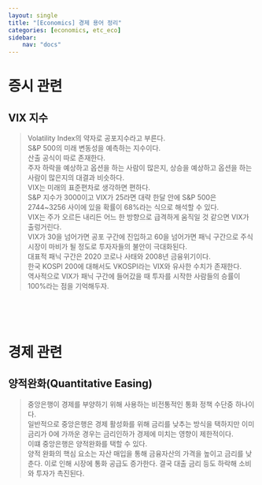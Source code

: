 ```yaml
---
layout: single
title: "[Economics] 경제 용어 정리"
categories: [economics, etc_eco]
sidebar:
    nav: "docs"
---
```


# **증시 관련**
## VIX 지수
> Volatility Index의 약자로 공포지수라고 부른다. <br/>
> S&P 500의 미래 변동성을 예측하는 지수이다. <br/>
> 산출 공식이 따로 존재한다. <br/>
> 주자 하락을 예상하고 옵션을 하는 사람이 많은지, 상승을 예상하고 옵션을 하는 사람이 많은지의 대결과 비슷하다. <br/>
> VIX는 미래의 표준편차로 생각하면 편하다. <br/>
> S&P 지수가 3000이고 VIX가 25라면 대략 한달 안에 S&P 500은 2744~3256 사이에 있을 확률이 68%라는 식으로 해석할 수 있다. <br/>
> VIX는 주가 오르든 내리든 어느 한 방향으로 급격하게 움직일 것 같으면 VIX가 출렁거린다. <br/>
> VIX가 30을 넘어가면 공포 구간에 진입하고 60을 넘어가면 패닉 구간으로 주식시장이 마비가 될 정도로 투자자들의 불안이 극대화된다. <br/>
> 대표적 패닉 구간은 2020 코로나 사태와 2008년 금융위기이다. <br/>
> 한국 KOSPI 200에 대해서도 VKOSPI라는 VIX와 유사한 수치가 존재한다. <br/>
> 역사적으로 VIX가 패닉 구간에 들어갔을 때 투자를 시작한 사람들의 승률이 100%라는 점을 기억해두자. <br/>

##


<br/>
<br/>

# **경제 관련**
## 양적완화(Quantitative Easing)
> 중앙은행이 경제를 부양하기 위해 사용하는 비전통적인 통화 정책 수단중 하나이다. <br/>
> 일반적으로 중앙은행은 경제 활성화를 위해 금리를 낮추는 방식을 택하지만 이미 금리가 0에 가까운 경우는 금리인하가 경제에 미치는 영향이 제한적이다. <br/>
> 이떄 중앙은행은 양적완화를 택할 수 있다. <br/>
> 양적 완화의 핵심 요소는 자산 매입을 통해 금융자산의 가격을 높이고 금리를 낮춘다. 이로 인해 시장에 통화 공급도 증가한다. 결국 대출 금리 등도 하락해 소비와 투자가 촉진된다. <br/>

##